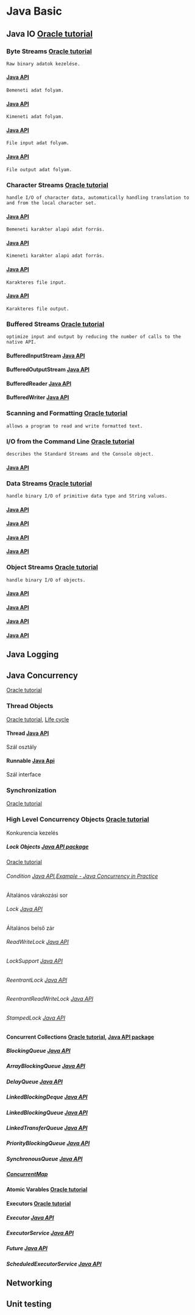 # Java Basic

## Java IO [Oracle tutorial](http://docs.oracle.com/javase/tutorial/essential/io/index.html)
### Byte Streams [Oracle tutorial](http://docs.oracle.com/javase/tutorial/essential/io/bytestreams.html)
    Raw binary adatok kezelése.
#### [Java API](https://docs.oracle.com/javase/8/docs/api/java/io/InputStream.html)
    Bemeneti adat folyam.
#### [Java API](https://docs.oracle.com/javase/8/docs/api/java/io/OutputStream.html)
    Kimeneti adat folyam.
#### [Java API](https://docs.oracle.com/javase/8/docs/api/java/io/FileInputStream.html)
    File input adat folyam.
#### [Java API](https://docs.oracle.com/javase/8/docs/api/java/io/FileOutputStream.html)
    File output adat folyam.

### Character Streams [Oracle tutorial](http://docs.oracle.com/javase/tutorial/essential/io/charstreams.html)
    handle I/O of character data, automatically handling translation to and from the local character set.
#### [Java API](https://docs.oracle.com/javase/8/docs/api/java/io/Reader.html)
    Bemeneti karakter alapú adat forrás.
#### [Java API](https://docs.oracle.com/javase/8/docs/api/java/io/Writer.html)
    Kimeneti karakter alapú adat forrás.
#### [Java API](https://docs.oracle.com/javase/8/docs/api/java/io/FileReader.html)
    Karakteres file input.
#### [Java API](https://docs.oracle.com/javase/8/docs/api/java/io/FileWriter.html)
    Karakteres file output.

### Buffered Streams [Oracle tutorial](http://docs.oracle.com/javase/tutorial/essential/io/buffers.html)
    optimize input and output by reducing the number of calls to the native API.
#### BufferedInputStream [Java API](https://docs.oracle.com/javase/8/docs/api/java/io/BufferedInputStream.html)
#### BufferedOutputStream [Java API](https://docs.oracle.com/javase/8/docs/api/java/io/BufferedOutputStream.html)
#### BufferedReader [Java API](https://docs.oracle.com/javase/8/docs/api/java/io/BufferedReader.html)
#### BufferedWriter [Java API](https://docs.oracle.com/javase/8/docs/api/java/io/BufferedWriter.html)

### Scanning and Formatting [Oracle tutorial](http://docs.oracle.com/javase/tutorial/essential/io/scanfor.html)
    allows a program to read and write formatted text.
### I/O from the Command Line [Oracle tutorial](http://docs.oracle.com/javase/tutorial/essential/io/cl.html)
    describes the Standard Streams and the Console object.
#### [Java API](https://docs.oracle.com/javase/8/docs/api/java/io/Console.html)
### Data Streams [Oracle tutorial](http://docs.oracle.com/javase/tutorial/essential/io/datastreams.html)
    handle binary I/O of primitive data type and String values.
#### [Java API](https://docs.oracle.com/javase/8/docs/api/java/io/DataInput.html)
#### [Java API](https://docs.oracle.com/javase/8/docs/api/java/io/DataOutput.html)
#### [Java API](https://docs.oracle.com/javase/8/docs/api/java/io/DataInputStream.html)
#### [Java API](https://docs.oracle.com/javase/8/docs/api/java/io/DataOutputStream.html)
### Object Streams [Oracle tutorial](http://docs.oracle.com/javase/tutorial/essential/io/objectstreams.html)
    handle binary I/O of objects.
#### [Java API](https://docs.oracle.com/javase/8/docs/api/java/io/ObjectInput.html)
#### [Java API](https://docs.oracle.com/javase/8/docs/api/java/io/ObjectOutput.html)
#### [Java API](https://docs.oracle.com/javase/8/docs/api/java/io/ObjectInputStream.html)
#### [Java API](https://docs.oracle.com/javase/8/docs/api/java/io/ObjectOutputStream.html)



## Java Logging


## Java Concurrency
[Oracle tutorial](https://docs.oracle.com/javase/tutorial/essential/concurrency/index.html)

### Thread Objects
[Oracle tutorial](https://docs.oracle.com/javase/tutorial/essential/concurrency/threads.html),
[Life cycle](http://www.javatpoint.com/life-cycle-of-a-thread)

#### Thread [Java API](https://docs.oracle.com/javase/8/docs/api/java/lang/Thread.html)
Szál osztály
#### Runnable [Java Api](https://docs.oracle.com/javase/8/docs/api/java/lang/Runnable.html)
Szál interface

### Synchronization
[Oracle tutorial](https://docs.oracle.com/javase/tutorial/essential/concurrency/sync.html)

### High Level Concurrency Objects [Oracle tutorial](https://docs.oracle.com/javase/tutorial/essential/concurrency/highlevel.html)
Konkurencia kezelés

##### Lock Objects [Java API package](https://docs.oracle.com/javase/8/docs/api/java/util/concurrent/locks/package-summary.html)
[Oracle tutorial](https://docs.oracle.com/javase/tutorial/essential/concurrency/newlocks.html)

###### Condition [Java API](https://docs.oracle.com/javase/8/docs/api/java/util/concurrent/locks/Condition.html),[Example - Java Concurrency in Practice](http://jcip.net/listings/ConditionBoundedBuffer.java)
Általános várakozási sor
###### Lock [Java API](https://docs.oracle.com/javase/8/docs/api/java/util/concurrent/locks/Lock.html)
Általános belső zár
###### ReadWriteLock [Java API](https://docs.oracle.com/javase/8/docs/api/java/util/concurrent/locks/ReadWriteLock.html)
###### LockSupport [Java API](https://docs.oracle.com/javase/8/docs/api/java/util/concurrent/locks/LockSupport.html)
###### ReentrantLock [Java API](https://docs.oracle.com/javase/8/docs/api/java/util/concurrent/locks/ReentrantLock.html)
###### ReentrantReadWriteLock [Java API](https://docs.oracle.com/javase/8/docs/api/java/util/concurrent/locks/ReentrantReadWriteLock.html)
###### StampedLock [Java API](https://docs.oracle.com/javase/8/docs/api/java/util/concurrent/locks/StampedLock.html)

#### Concurrent Collections [Oracle tutorial](https://docs.oracle.com/javase/tutorial/essential/concurrency/collections.html), [Java API package](https://docs.oracle.com/javase/8/docs/api/java/util/concurrent/package-summary.html)
##### BlockingQueue [Java API](https://docs.oracle.com/javase/8/docs/api/java/util/concurrent/BlockingQueue.html)
##### ArrayBlockingQueue [Java API](https://docs.oracle.com/javase/8/docs/api/java/util/concurrent/ArrayBlockingQueue.html)
##### DelayQueue [Java API](https://docs.oracle.com/javase/8/docs/api/java/util/concurrent/DelayQueue.html)
##### LinkedBlockingDeque [Java API](https://docs.oracle.com/javase/8/docs/api/java/util/concurrent/LinkedBlockingDeque.html)
##### LinkedBlockingQueue [Java API](https://docs.oracle.com/javase/8/docs/api/java/util/concurrent/LinkedBlockingQueue.html)
##### LinkedTransferQueue [Java API](https://docs.oracle.com/javase/8/docs/api/java/util/concurrent/LinkedTransferQueue.html)
##### PriorityBlockingQueue [Java API](https://docs.oracle.com/javase/8/docs/api/java/util/concurrent/PriorityBlockingQueue.html)
##### SynchronousQueue [Java API](https://docs.oracle.com/javase/8/docs/api/java/util/concurrent/SynchronousQueue.html)

##### [ConcurrentMap](https://docs.oracle.com/javase/8/docs/api/java/util/concurrent/ConcurrentMap.html)

#### Atomic Varables [Oracle tutorial](https://docs.oracle.com/javase/tutorial/essential/concurrency/atomicvars.html)
#### Executors [Oracle tutorial](https://docs.oracle.com/javase/tutorial/essential/concurrency/executors.html)
##### Executor [Java API](https://docs.oracle.com/javase/8/docs/api/java/util/concurrent/Executor.html)
##### ExecutorService [Java API](https://docs.oracle.com/javase/8/docs/api/java/util/concurrent/ExecutorService.html)
##### Future [Java API](https://docs.oracle.com/javase/8/docs/api/java/util/concurrent/Future.html)
##### ScheduledExecutorService [Java API](https://docs.oracle.com/javase/8/docs/api/java/util/concurrent/ScheduledExecutorService.html)

## Networking

## Unit testing
